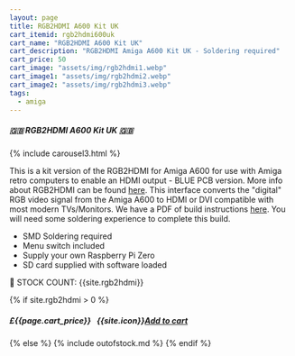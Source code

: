 ```yaml
---
layout: page
title: RGB2HDMI A600 Kit UK
cart_itemid: rgb2hdmi600uk
cart_name: "RGB2HDMI A600 Kit UK"
cart_description: "RGB2HDMI Amiga A600 Kit UK - Soldering required"
cart_price: 50
cart_image: "assets/img/rgb2hdmi1.webp"
cart_image1: "assets/img/rgb2hdmi2.webp"
cart_image2: "assets/img/rgb2hdmi3.webp"
tags: 
  - amiga
---
```


##### 🇬🇧 RGB2HDMI A600 Kit UK 🇬🇧

{% include carousel3.html %}

This is a kit version of the RGB2HDMI for Amiga A600 for use with Amiga retro computers to enable an HDMI output - BLUE PCB version. More info about RGB2HDMI can be found <a href="https://github.com/hoglet67/RGBtoHDMI" target="_blank">here</a>. This interface converts the "digital" RGB video signal from the Amiga A600 to HDMI or DVI compatible with most modern TVs/Monitors. We have a PDF of build instructions <a href="https://drive.google.com/file/d/1BZqvoRvd_eKfiigI4OzxefKQvmjXzQ9d/view?usp=sharing" target="_blank">here</a>. You will need some soldering experience to complete this build.

* SMD Soldering required
* Menu switch included
* Supply your own Raspberry Pi Zero
* SD card supplied with software loaded

&#128221; STOCK COUNT: {{site.rgb2hdmi}}

{% if site.rgb2hdmi > 0 %}
##### £{{page.cart_price}} &nbsp; {{site.icon}}[Add to cart](/cart#{{page.cart_itemid}})
{% else %}
{% include outofstock.md %}
{% endif %}